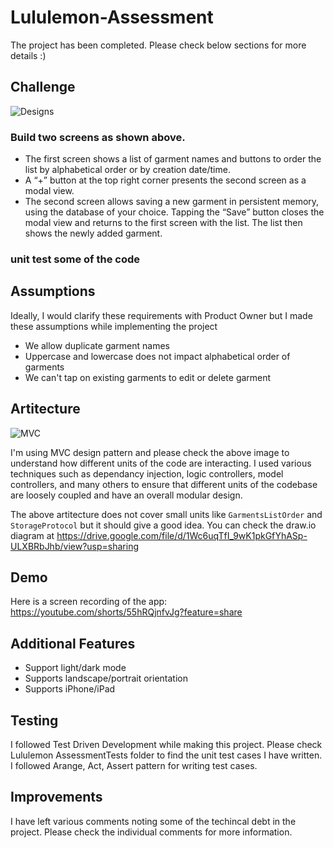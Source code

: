 # Lululemon-Assessment
The project has been completed. Please check below sections for more details :)

## Challenge

![Designs](https://i.ibb.co/s6kMPfs/Screenshot-2022-06-10-at-9-40-12-PM.png)

### Build two screens as shown above.

- The first screen shows a list of garment names and buttons to order the list by alphabetical order or by creation date/time.
- A “+” button at the top right corner presents the second screen as a modal view.
- The second screen allows saving a new garment in persistent memory, using the database of your choice. Tapping the “Save” button closes the modal view and returns to the first screen with the list. The list then shows the newly added garment.

### unit test some of the code

## Assumptions

Ideally, I would clarify these requirements with Product Owner but I made these assumptions while implementing the project

- We allow duplicate garment names
- Uppercase and lowercase does not impact alphabetical order of garments
- We can't tap on existing garments to edit or delete garment

## Artitecture

![MVC](https://i.ibb.co/dm7MyKf/Screenshot-2022-06-10-at-10-46-51-PM.png)

I'm using MVC design pattern and please check the above image to understand how different units of the code are interacting. I used various techniques such as dependancy injection, logic controllers, model controllers, and many others to ensure that different units of the codebase are loosely coupled and have an overall modular design.

The above artitecture does not cover small units like `GarmentsListOrder` and `StorageProtocol` but it should give a good idea. You can check the draw.io diagram at https://drive.google.com/file/d/1Wc6uqTfI_9wK1pkGfYhASp-ULXBRbJhb/view?usp=sharing

## Demo

Here is a screen recording of the app: https://youtube.com/shorts/55hRQjnfvJg?feature=share

## Additional Features

- Support light/dark mode
- Supports landscape/portrait orientation
- Supports iPhone/iPad

## Testing

I followed Test Driven Development while making this project. Please check Lululemon AssessmentTests folder to find the unit test cases I have written. I followed Arange, Act, Assert pattern for writing test cases. 

## Improvements

I have left various comments noting some of the techincal debt in the project. Please check the individual comments for more information. 
